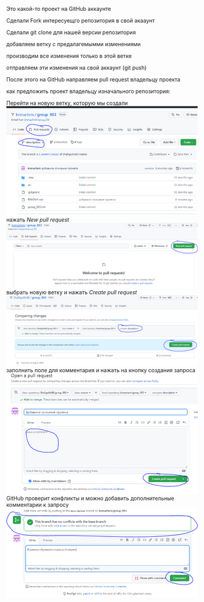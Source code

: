 Это какой-то проект на GitHub аккаунте

Сделали Fork интересуещго репозитория в свой акааунт

Сделали git clone для нашей версии репозитория

добавляем ветку с предалагемымми изменениями

производим все изменения только в этой ветке

отправляем эти изменения на свой аккаунт (git push)

После этого на GitHub направляем pull request владельцу проекта

как предложить проект владельцу изначального репозитория:

Перейти на новую ветку, которую мы создали
![скрин1](screen1.PNG)
нажать *New pull request*
![screen2](screen2.PNG)
выбрать новую ветку и нажать *Create pull request*
![screen3](screen3.PNG)
заполнить поле для комментария и нажать на кнопку создания запроса
![screen4](screen4.PNG)
GitHub проверит конфликты и можно добавить дополнительные комментарии к запросу
![screen5](screen5.PNG)



